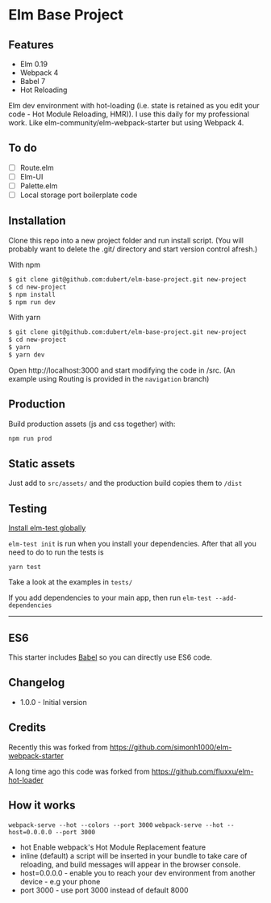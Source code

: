# Elm Base Project

## Features

- Elm 0.19
- Webpack 4
- Babel 7
- Hot Reloading

Elm dev environment with hot-loading (i.e. state is retained as you edit your code - Hot Module Reloading, HMR)). I use this daily for my professional work. Like elm-community/elm-webpack-starter but using Webpack 4.

## To do

- [ ] Route.elm
- [ ] Elm-UI
- [ ] Palette.elm
- [ ] Local storage port boilerplate code

## Installation

Clone this repo into a new project folder and run install script.
(You will probably want to delete the .git/ directory and start version control afresh.)

With npm

```sh
$ git clone git@github.com:dubert/elm-base-project.git new-project
$ cd new-project
$ npm install
$ npm run dev
```

With yarn
```sh
$ git clone git@github.com:dubert/elm-base-project.git new-project
$ cd new-project
$ yarn
$ yarn dev
 ```

Open http://localhost:3000 and start modifying the code in /src.
(An example using Routing is provided in the `navigation` branch)

## Production

Build production assets (js and css together) with:

```sh
npm run prod
```

## Static assets

Just add to `src/assets/` and the production build copies them to `/dist`

## Testing

[Install elm-test globally](https://github.com/elm-community/elm-test#running-tests-locally)

`elm-test init` is run when you install your dependencies. After that all you need to do to run the tests is

```
yarn test
```

Take a look at the examples in `tests/`

If you add dependencies to your main app, then run `elm-test --add-dependencies`

<!-- I have also added [elm-verify-examples](https://github.com/stoeffel/elm-verify-examples) and provided an example in the definition of `add1` in App.elm. -->

<hr />

## ES6

This starter includes [Babel](https://babeljs.io/) so you can directly use ES6 code.

## Changelog

 - 1.0.0 - Initial version

 ## Credits

 Recently this was forked from
 https://github.com/simonh1000/elm-webpack-starter

 A long time ago this code was forked from https://github.com/fluxxu/elm-hot-loader


 ## How it works

 `webpack-serve --hot --colors --port 3000`
 `webpack-serve --hot --host=0.0.0.0 --port 3000`

  - hot Enable webpack's Hot Module Replacement feature
  - inline (default) a script will be inserted in your bundle to take care of reloading, and build messages will appear in the browser console.
  - host=0.0.0.0 - enable you to reach your dev environment from another device - e.g  your phone
  - port 3000 - use port 3000 instead of default 8000
